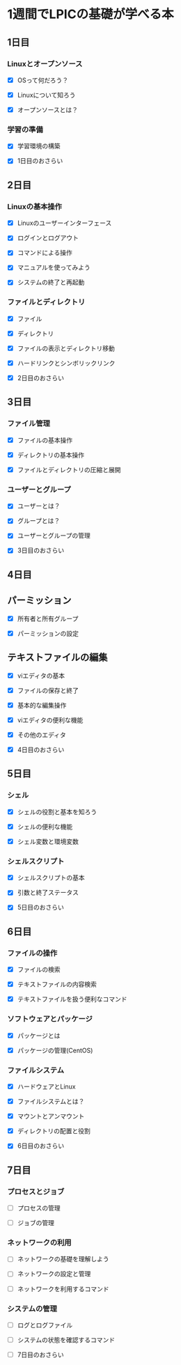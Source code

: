 # 1週間でLPICの基礎が学べる本

## 1日目

### Linuxとオープンソース

- [x] OSって何だろう？

- [x] Linuxについて知ろう

- [x] オープンソースとは？

### 学習の準備

- [x] 学習環境の構築

- [x] 1日目のおさらい

## 2日目

### Linuxの基本操作

- [x] Linuxのユーザーインターフェース

- [x] ログインとログアウト

- [x] コマンドによる操作

- [x] マニュアルを使ってみよう

- [x] システムの終了と再起動

### ファイルとディレクトリ

- [x] ファイル

- [x] ディレクトリ

- [x] ファイルの表示とディレクトリ移動

- [x] ハードリンクとシンボリックリンク

- [x] 2日目のおさらい

## 3日目

### ファイル管理

- [x] ファイルの基本操作

- [x] ディレクトリの基本操作

- [x] ファイルとディレクトリの圧縮と展開

### ユーザーとグループ

- [x] ユーザーとは？

- [x] グループとは？

- [x] ユーザーとグループの管理

- [x] 3日目のおさらい

## 4日目

## パーミッション

- [x] 所有者と所有グループ

- [x] パーミッションの設定

## テキストファイルの編集

- [x] viエディタの基本

- [x] ファイルの保存と終了

- [x] 基本的な編集操作

- [x] viエディタの便利な機能

- [x] その他のエディタ

- [x] 4日目のおさらい

## 5日目

### シェル

- [x] シェルの役割と基本を知ろう

- [x] シェルの便利な機能

- [x] シェル変数と環境変数

### シェルスクリプト

- [x] シェルスクリプトの基本

- [x] 引数と終了ステータス

- [x] 5日目のおさらい

## 6日目

### ファイルの操作

- [x] ファイルの検索

- [x] テキストファイルの内容検索

- [x] テキストファイルを扱う便利なコマンド

### ソフトウェアとパッケージ

- [x] パッケージとは

- [x] パッケージの管理(CentOS)

### ファイルシステム

- [x] ハードウェアとLinux

- [x] ファイルシステムとは？

- [x] マウントとアンマウント

- [x] ディレクトリの配置と役割

- [x] 6日目のおさらい

## 7日目

### プロセスとジョブ

- [ ] プロセスの管理

- [ ] ジョブの管理

### ネットワークの利用

- [ ] ネットワークの基礎を理解しよう

- [ ] ネットワークの設定と管理

- [ ] ネットワークを利用するコマンド

### システムの管理

- [ ] ログとログファイル

- [ ] システムの状態を確認するコマンド

- [ ] 7日目のおさらい




































